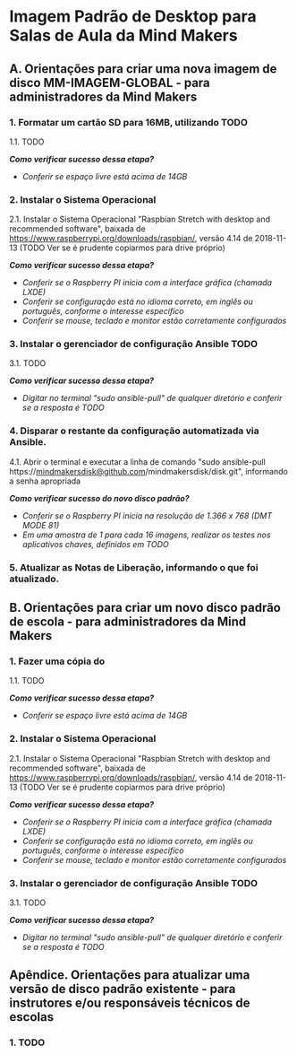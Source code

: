 # Imagem Padrão de Desktop para Salas de Aula da Mind Makers

## A. Orientações para criar uma nova imagem de disco MM-IMAGEM-GLOBAL - para administradores da Mind Makers

### 1. Formatar um cartão SD para 16MB, utilizando TODO

1.1. TODO

_**Como verificar sucesso dessa etapa?**_ 
- _Conferir se espaço livre está acima de 14GB_

### 2. Instalar o Sistema Operacional

2.1. Instalar o Sistema Operacional "Raspbian Stretch with desktop and recommended software", baixada de https://www.raspberrypi.org/downloads/raspbian/, versão 4.14 de 2018-11-13 (TODO Ver se é prudente copiarmos para drive próprio)

_**Como verificar sucesso dessa etapa?**_ 
- _Conferir se o Raspberry PI inicia com a interface gráfica (chamada LXDE)_
- _Conferir se configuração está no idioma correto, em inglês ou português, conforme o interesse específico_
- _Conferir se mouse, teclado e monitor estão corretamente configurados_

### 3. Instalar o gerenciador de configuração Ansible TODO

3.1. TODO

_**Como verificar sucesso dessa etapa?**_ 
- _Digitar no terminal "sudo ansible-pull" de qualquer diretório e conferir se a resposta é TODO_

### 4. Disparar o restante da configuração automatizada via Ansible.

4.1. Abrir o terminal e executar a linha de comando "sudo ansible-pull https://mindmakersdisk@github.com/mindmakersdisk/disk.git", informando a senha apropriada

_**Como verificar sucesso do novo disco padrão?**_ 
- _Conferir se o Raspberry PI inicia na resolução de 1.366 x 768 (DMT MODE 81)_
- _Em uma amostra de 1 para cada 16 imagens, realizar os testes nos aplicativos chaves, definidos em TODO_

### 5. Atualizar as Notas de Liberação, informando o que foi atualizado.

## B. Orientações para criar um novo disco padrão de escola - para administradores da Mind Makers

### 1. Fazer uma cópia do 

1.1. TODO

_**Como verificar sucesso dessa etapa?**_ 
- _Conferir se espaço livre está acima de 14GB_

### 2. Instalar o Sistema Operacional

2.1. Instalar o Sistema Operacional "Raspbian Stretch with desktop and recommended software", baixada de https://www.raspberrypi.org/downloads/raspbian/, versão 4.14 de 2018-11-13 (TODO Ver se é prudente copiarmos para drive próprio)

_**Como verificar sucesso dessa etapa?**_ 
- _Conferir se o Raspberry PI inicia com a interface gráfica (chamada LXDE)_
- _Conferir se configuração está no idioma correto, em inglês ou português, conforme o interesse específico_
- _Conferir se mouse, teclado e monitor estão corretamente configurados_

### 3. Instalar o gerenciador de configuração Ansible TODO

3.1. TODO

_**Como verificar sucesso dessa etapa?**_ 
- _Digitar no terminal "sudo ansible-pull" de qualquer diretório e conferir se a resposta é TODO_

## Apêndice. Orientações para atualizar uma versão de disco padrão existente - para instrutores e/ou responsáveis técnicos de escolas

### 1. TODO

